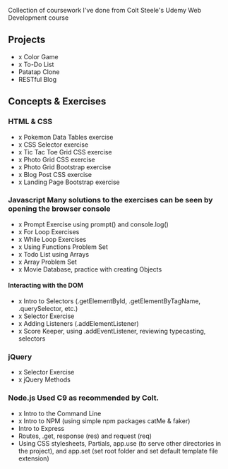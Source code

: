 Collection of coursework I've done from Colt Steele's Udemy Web Development course

## Projects

* x Color Game
* x To-Do List
* Patatap Clone
* RESTful Blog

## Concepts & Exercises

### HTML & CSS

* x Pokemon Data Tables exercise
* x CSS Selector exercise
* x Tic Tac Toe Grid CSS exercise
* x Photo Grid CSS exercise
* x Photo Grid Bootstrap exercise
* x Blog Post CSS exercise
* x Landing Page Bootstrap exercise

### Javascript Many solutions to the exercises can be seen by opening the browser console

* x Prompt Exercise using prompt() and console.log()
* x For Loop Exercises
* x While Loop Exercises
* x Using Functions Problem Set
* x Todo List using Arrays
* x Array Problem Set
* x Movie Database, practice with creating Objects

#### Interacting with the DOM

* x Intro to Selectors (.getElementById, .getElementByTagName, .querySelector, etc.)
* x Selector Exercise
* x Adding Listeners (.addElementListener)
* x Score Keeper, using .addEventListener, reviewing typecasting, selectors

### jQuery

* x Selector Exercise
* x jQuery Methods

### Node.js Used C9 as recommended by Colt.

* x Intro to the Command Line
* x Intro to NPM (using simple npm packages catMe & faker)
* Intro to Express
* Routes, .get, response (res) and request (req)
* Using CSS stylesheets, Partials, app.use (to serve other directories in the project), and app.set (set root folder and set default template file extension)
